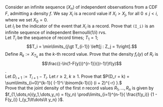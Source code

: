 Consider an infinite sequence $(X_n)$ of independent observations from a CDF $F$, admitting a density $f$. We say $X_i$ is a record value if $X_i \gt X_j$, for all $0 \leq j \lt i$, where we set $X_0 = 0$.  
Let $I_i$ be the indicator of the event that $X_i$ is a record. Prove that `(I_i)` is an infinite sequence of independent $\text{Bernoulli}\left(1/i\right)$ rvs.  
Let $T_i$ be the sequence of record times; $T_1 = 1$; $$T_i = \min\limits_{j\gt T_{i-1}} \left[j : Z_j = 1\right].$$ Define $R_k := X_{T_k}$ as the $k$-th record value. Prove that the density $f_r(y)$ of $R_r$ is $$\frac{(-\ln(1-F(y)))^{r-1}}{(r-1)!}f(y)$$.  
Let $D_{i+1}:=T_{i+1}-T_i$. Let $r \geq 2$, $k \geq 1$. Prove that $P(D_r = k) = \sum\limits_{i=0}^{k-1}{ (-1)^i \binom{k-1}{i} (i + 2)^{-r} }.$  
Prove that the joint density of the first $n$ record values $R_1,\dots,R_n$ is given by $f_{1,\dots,n}(y_1,\dots,y_n) = f(y_n) \prod\limits_{i=1}^{n-1}{ \frac{f(y_i)} {1 - F(y_i)} I_{y_1\lt\dots\lt y_n} }$.
<!---
Double dollars and backticks are because latex in markdown on github shits the bed otherwise.
-->
